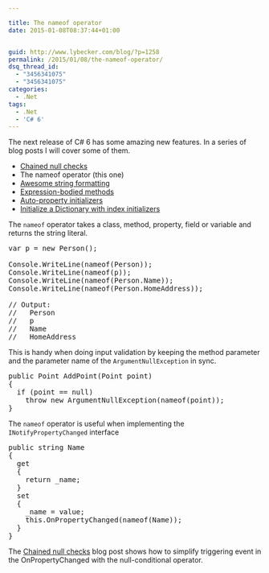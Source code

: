 ```yaml
---

title: The nameof operator
date: 2015-01-08T08:37:44+01:00


guid: http://www.lybecker.com/blog/?p=1258
permalink: /2015/01/08/the-nameof-operator/
dsq_thread_id:
  - "3456341075"
  - "3456341075"
categories:
  - .Net
tags:
  - .Net
  - 'C# 6'
---
```

The next release of C# 6 has some amazing new features. In a series of blog posts I will cover some of them.

  * [Chained null checks](/blog/2015/01/06/chained-null-checks/ "Chained null checks blog post by Anders Lybecker")
  * The nameof operator (this one)
  * [Awesome string formatting](/blog/2015/01/09/awesome-string-formatting/ "Awesome string formatting blog post by Anders Lybecker")
  * [Expression-bodied methods](/blog/2015/01/13/expression-bodied-methods/ "Expression-bodied methods blog post by Anders Lybecker")
  * [Auto-property initializers](/blog/2015/01/15/auto-property-initializers/ "Auto-property initializers blog post by Anders Lybecker")
  * [Initialize a Dictionary with index initializers](/blog/2015/01/19/initialize-a-dictionary-with-index-initializers/ "Initialize a Dictionary with index initializers blog post by Anders Lybecker")

The `nameof` operator takes a class, method, property, field or variable and returns the string literal.

<pre class="brush: csharp; title: ; notranslate" title="">var p = new Person();

Console.WriteLine(nameof(Person));
Console.WriteLine(nameof(p));
Console.WriteLine(nameof(Person.Name));
Console.WriteLine(nameof(Person.HomeAddress));

// Output:
//   Person
//   p
//   Name
//   HomeAddress
</pre>

This is handy when doing input validation by keeping the method parameter and the parameter name of the `ArgumentNullException` in sync.

<pre class="brush: csharp; highlight: [4]; title: ; notranslate" title="">public Point AddPoint(Point point)
{
  if (point == null)
    throw new ArgumentNullException(nameof(point));
}
</pre>

The `nameof` operator is useful when implementing the `INotifyPropertyChanged` interface

<pre class="brush: csharp; highlight: [10]; title: ; notranslate" title="">public string Name
{
  get
  {
    return _name;
  }
  set
  {
    _name = value;
    this.OnPropertyChanged(nameof(Name));
  }
}
</pre>

The [Chained null checks](/blog/2015/01/06/chained-null-checks/ "Chained null checks blog post by Anders Lybecker") blog post shows how to simplify triggering event in the OnPropertyChanged with the null-conditional operator.
